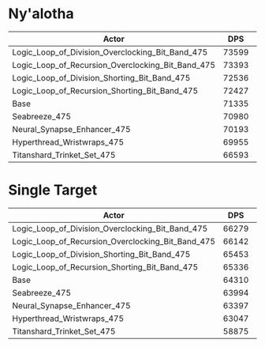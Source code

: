 # Ny'alotha
| Actor | DPS | Increase |
|---|:---:|:---:|
|Logic_Loop_of_Division_Overclocking_Bit_Band_475|73599|3.17%|
|Logic_Loop_of_Recursion_Overclocking_Bit_Band_475|73393|2.88%|
|Logic_Loop_of_Division_Shorting_Bit_Band_475|72536|1.68%|
|Logic_Loop_of_Recursion_Shorting_Bit_Band_475|72427|1.53%|
|Base|71335|0.00%|
|Seabreeze_475|70980|-0.50%|
|Neural_Synapse_Enhancer_475|70193|-1.60%|
|Hyperthread_Wristwraps_475|69955|-1.93%|
|Titanshard_Trinket_Set_475|66593|-6.65%|

# Single Target
| Actor | DPS | Increase |
|---|:---:|:---:|
|Logic_Loop_of_Division_Overclocking_Bit_Band_475|66279|3.06%|
|Logic_Loop_of_Recursion_Overclocking_Bit_Band_475|66142|2.85%|
|Logic_Loop_of_Division_Shorting_Bit_Band_475|65453|1.78%|
|Logic_Loop_of_Recursion_Shorting_Bit_Band_475|65336|1.60%|
|Base|64310|0.00%|
|Seabreeze_475|63994|-0.49%|
|Neural_Synapse_Enhancer_475|63397|-1.42%|
|Hyperthread_Wristwraps_475|63047|-1.96%|
|Titanshard_Trinket_Set_475|58875|-8.45%|
